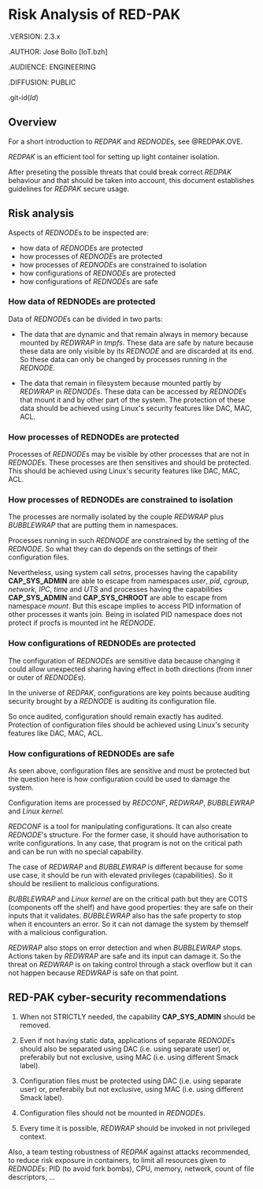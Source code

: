 # Risk Analysis of RED-PAK

.VERSION: 2.3.x

.AUTHOR: José Bollo [IoT.bzh]

.AUDIENCE: ENGINEERING

.DIFFUSION: PUBLIC

.git-id($Id$)

## Overview

For a short introduction to *REDPAK* and *REDNODE*s, see @REDPAK.OVE.

*REDPAK* is an efficient tool for setting up light container
isolation.

After preseting the possible threats that could break
correct *REDPAK* behaviour and that should be taken into
account, this document establishes guidelines for *REDPAK*
secure usage.

## Risk analysis

Aspects of *REDNODE*s to be inspected are:

- how data of *REDNODE*s are protected
- how processes of *REDNODE*s are protected
- how processes of *REDNODE*s are constrained to isolation
- how configurations of *REDNODE*s are protected
- how configurations of *REDNODE*s are safe

### How data of REDNODEs are protected

Data of *REDNODE*s can be divided in two parts:

- The data that are dynamic and that remain always
  in memory because mounted by *REDWRAP* in *tmpfs*.
  These data are safe by nature because these data are
  only visible by its *REDNODE* and are discarded
  at its end. So these data can only be changed by
  processes running in the *REDNODE*.

- The data that remain in filesystem because mounted partly
  by *REDWRAP* in *REDNODE*s. These data can be accessed by
  *REDNODE*s that mount it and by other part of the system.
  The protection of these data should be achieved using
  Linux's security features like DAC, MAC, ACL.

### How processes of REDNODEs are protected

Processes of *REDNODE*s may be visible by other processes
that are not in *REDNODE*s. These processes are then
sensitives and should be protected. This should be achieved
using Linux's security features like DAC, MAC, ACL.

### How processes of REDNODEs are constrained to isolation

The processes are normally isolated by the couple *REDWRAP*
plus *BUBBLEWRAP* that are putting them in namespaces.

Processes running in such *REDNODE* are constrained by the
setting of the *REDNODE*. So what they can do depends on
the settings of their configuration files.

Nevertheless, using system call *setns*, processes having
the capability **CAP_SYS_ADMIN** are able to escape from
namespaces *user*, *pid*, *cgroup*, *network*, *IPC*, *time* and *UTS*
and processes having the capabilities **CAP_SYS_ADMIN**
and **CAP_SYS_CHROOT** are able to escape from namespace *mount*.
But this escape implies to access PID information of other processes
it wants join. Being in isolated PID namespace does not protect
if procfs is mounted int he *REDNODE*.

### How configurations of REDNODEs are protected

The configuration of *REDNODE*s are sensitive data because
changing it could allow unexpected sharing having effect
in both directions (from inner or outer of *REDNODE*s).

In the universe of *REDPAK*, configurations are key points
because auditing security brought by a *REDNODE* is auditing
its configuration file.

So once audited, configuration should remain exactly has
audited. Protection of configuration files should be achieved
using Linux's security features like DAC, MAC, ACL.

### How configurations of REDNODEs are safe

As seen above, configuration files are sensitive and must be
protected but the question here is how configuration
could be used to damage the system.

Configuration items are processed by *REDCONF*, *REDWRAP*,
*BUBBLEWRAP* and *Linux kernel*.

*REDCONF* is a tool for manipulating configurations. It can
also create *REDNODE*'s structure. For the former case, it should
have authorisation to write configurations. In any case, that
program is not on the critical path and can be run with no
special capability.

The case of  *REDWRAP* and *BUBBLEWRAP* is different because
for some use case, it should be run with elevated privileges
(capabilities). So it should be resilient to malicious
configurations.

*BUBBLEWRAP* and *Linux kernel* are on the critical path but
they are COTS (components off the shelf) and have good
properties: they are safe on their inputs that it validates.
*BUBBLEWRAP* also has the safe property to stop when it encounters
an error. So it can not damage the system by themself with a
malicious configuration.

*REDWRAP* also stops on error detection and when *BUBBLEWRAP*
stops. Actions taken by *REDWRAP* are safe and its input can
damage it. So the threat on *REDWRAP* is on taking control
through a stack overflow but it can not happen because *REDWRAP*
is safe on that point.

## RED-PAK cyber-security recommendations

1. When not STRICTLY needed, the capability **CAP_SYS_ADMIN**
   should be removed.

2. Even if not having static data, applications of separate
   *REDNODE*s should also be separated using DAC (i.e. using
   separate user) or, preferabily but not exclusive, using
   MAC (i.e. using different Smack label).

3. Configuration files must be protected using DAC (i.e. using
   separate user) or, preferabily but not exclusive, using
   MAC (i.e. using different Smack label).

4. Configuration files should not be mounted in *REDNODE*s.

5. Every time it is possible, *REDWRAP* should be invoked
   in not privileged context.

Also, a team testing robustness of *REDPAK* against attacks
recommended, to reduce risk exposure in containers, to limit
all resources given to *REDNODE*s: PID (to avoid fork bombs),
CPU, memory, network, count of file descriptors, ...
